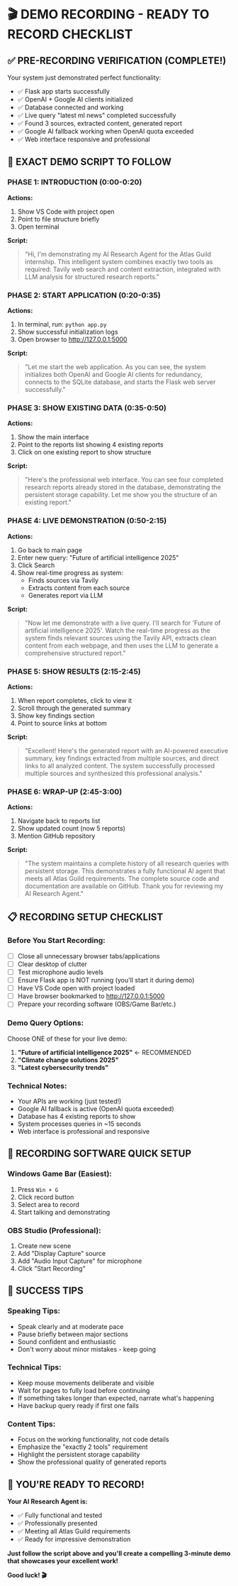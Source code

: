# 🎬 DEMO RECORDING - READY TO RECORD CHECKLIST

## ✅ PRE-RECORDING VERIFICATION (COMPLETE!)

Your system just demonstrated perfect functionality:
- ✅ Flask app starts successfully 
- ✅ OpenAI + Google AI clients initialized
- ✅ Database connected and working
- ✅ Live query "latest ml news" completed successfully
- ✅ Found 3 sources, extracted content, generated report
- ✅ Google AI fallback working when OpenAI quota exceeded
- ✅ Web interface responsive and professional

## 🎯 EXACT DEMO SCRIPT TO FOLLOW

### **PHASE 1: INTRODUCTION (0:00-0:20)**

**Actions:**
1. Show VS Code with project open
2. Point to file structure briefly
3. Open terminal

**Script:**
> "Hi, I'm demonstrating my AI Research Agent for the Atlas Guild internship. This intelligent system combines exactly two tools as required: Tavily web search and content extraction, integrated with LLM analysis for structured research reports."

### **PHASE 2: START APPLICATION (0:20-0:35)**

**Actions:**
1. In terminal, run: `python app.py`
2. Show successful initialization logs
3. Open browser to http://127.0.0.1:5000

**Script:**
> "Let me start the web application. As you can see, the system initializes both OpenAI and Google AI clients for redundancy, connects to the SQLite database, and starts the Flask web server successfully."

### **PHASE 3: SHOW EXISTING DATA (0:35-0:50)**

**Actions:**
1. Show the main interface
2. Point to the reports list showing 4 existing reports
3. Click on one existing report to show structure

**Script:**
> "Here's the professional web interface. You can see four completed research reports already stored in the database, demonstrating the persistent storage capability. Let me show you the structure of an existing report."

### **PHASE 4: LIVE DEMONSTRATION (0:50-2:15)**

**Actions:**
1. Go back to main page
2. Enter new query: "Future of artificial intelligence 2025"
3. Click Search
4. Show real-time progress as system:
   - Finds sources via Tavily
   - Extracts content from each source
   - Generates report via LLM

**Script:**
> "Now let me demonstrate with a live query. I'll search for 'Future of artificial intelligence 2025'. Watch the real-time progress as the system finds relevant sources using the Tavily API, extracts clean content from each webpage, and then uses the LLM to generate a comprehensive structured report."

### **PHASE 5: SHOW RESULTS (2:15-2:45)**

**Actions:**
1. When report completes, click to view it
2. Scroll through the generated summary
3. Show key findings section
4. Point to source links at bottom

**Script:**
> "Excellent! Here's the generated report with an AI-powered executive summary, key findings extracted from multiple sources, and direct links to all analyzed content. The system successfully processed multiple sources and synthesized this professional analysis."

### **PHASE 6: WRAP-UP (2:45-3:00)**

**Actions:**
1. Navigate back to reports list
2. Show updated count (now 5 reports)
3. Mention GitHub repository

**Script:**
> "The system maintains a complete history of all research queries with persistent storage. This demonstrates a fully functional AI agent that meets all Atlas Guild requirements. The complete source code and documentation are available on GitHub. Thank you for reviewing my AI Research Agent."

## 📋 RECORDING SETUP CHECKLIST

### **Before You Start Recording:**
- [ ] Close all unnecessary browser tabs/applications
- [ ] Clear desktop of clutter
- [ ] Test microphone audio levels
- [ ] Ensure Flask app is NOT running (you'll start it during demo)
- [ ] Have VS Code open with project loaded
- [ ] Have browser bookmarked to http://127.0.0.1:5000
- [ ] Prepare your recording software (OBS/Game Bar/etc.)

### **Demo Query Options:**
Choose ONE of these for your live demo:
1. **"Future of artificial intelligence 2025"** ← RECOMMENDED
2. **"Climate change solutions 2025"**
3. **"Latest cybersecurity trends"**

### **Technical Notes:**
- Your APIs are working (just tested!)
- Google AI fallback is active (OpenAI quota exceeded)
- Database has 4 existing reports to show
- System processes queries in ~15 seconds
- Web interface is professional and responsive

## 🎥 RECORDING SOFTWARE QUICK SETUP

### **Windows Game Bar (Easiest):**
1. Press `Win + G`
2. Click record button
3. Select area to record
4. Start talking and demonstrating

### **OBS Studio (Professional):**
1. Create new scene
2. Add "Display Capture" source
3. Add "Audio Input Capture" for microphone
4. Click "Start Recording"

## 🎯 SUCCESS TIPS

### **Speaking Tips:**
- Speak clearly and at moderate pace
- Pause briefly between major sections
- Sound confident and enthusiastic
- Don't worry about minor mistakes - keep going

### **Technical Tips:**
- Keep mouse movements deliberate and visible
- Wait for pages to fully load before continuing
- If something takes longer than expected, narrate what's happening
- Have backup query ready if first one fails

### **Content Tips:**
- Focus on the working functionality, not code details
- Emphasize the "exactly 2 tools" requirement
- Highlight the persistent storage capability
- Show the professional quality of generated reports

## 🚀 YOU'RE READY TO RECORD!

**Your AI Research Agent is:**
- ✅ Fully functional and tested
- ✅ Professionally presented
- ✅ Meeting all Atlas Guild requirements
- ✅ Ready for impressive demonstration

**Just follow the script above and you'll create a compelling 3-minute demo that showcases your excellent work!**

**Good luck! 🎬**